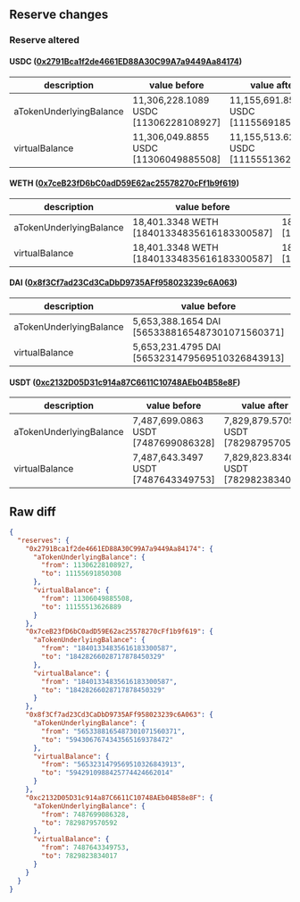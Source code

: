 ## Reserve changes

### Reserve altered

#### USDC ([0x2791Bca1f2de4661ED88A30C99A7a9449Aa84174](https://polygonscan.com/address/0x2791Bca1f2de4661ED88A30C99A7a9449Aa84174))

| description | value before | value after |
| --- | --- | --- |
| aTokenUnderlyingBalance | 11,306,228.1089 USDC [11306228108927] | 11,155,691.8503 USDC [11155691850308] |
| virtualBalance | 11,306,049.8855 USDC [11306049885508] | 11,155,513.6268 USDC [11155513626889] |


#### WETH ([0x7ceB23fD6bC0adD59E62ac25578270cFf1b9f619](https://polygonscan.com/address/0x7ceB23fD6bC0adD59E62ac25578270cFf1b9f619))

| description | value before | value after |
| --- | --- | --- |
| aTokenUnderlyingBalance | 18,401.3348 WETH [18401334835616183300587] | 18,428.2660 WETH [18428266028717878450329] |
| virtualBalance | 18,401.3348 WETH [18401334835616183300587] | 18,428.2660 WETH [18428266028717878450329] |


#### DAI ([0x8f3Cf7ad23Cd3CaDbD9735AFf958023239c6A063](https://polygonscan.com/address/0x8f3Cf7ad23Cd3CaDbD9735AFf958023239c6A063))

| description | value before | value after |
| --- | --- | --- |
| aTokenUnderlyingBalance | 5,653,388.1654 DAI [5653388165487301071560371] | 5,943,067.6743 DAI [5943067674343565169378472] |
| virtualBalance | 5,653,231.4795 DAI [5653231479569510326843913] | 5,942,910.9884 DAI [5942910988425774424662014] |


#### USDT ([0xc2132D05D31c914a87C6611C10748AEb04B58e8F](https://polygonscan.com/address/0xc2132D05D31c914a87C6611C10748AEb04B58e8F))

| description | value before | value after |
| --- | --- | --- |
| aTokenUnderlyingBalance | 7,487,699.0863 USDT [7487699086328] | 7,829,879.5705 USDT [7829879570592] |
| virtualBalance | 7,487,643.3497 USDT [7487643349753] | 7,829,823.8340 USDT [7829823834017] |


## Raw diff

```json
{
  "reserves": {
    "0x2791Bca1f2de4661ED88A30C99A7a9449Aa84174": {
      "aTokenUnderlyingBalance": {
        "from": 11306228108927,
        "to": 11155691850308
      },
      "virtualBalance": {
        "from": 11306049885508,
        "to": 11155513626889
      }
    },
    "0x7ceB23fD6bC0adD59E62ac25578270cFf1b9f619": {
      "aTokenUnderlyingBalance": {
        "from": "18401334835616183300587",
        "to": "18428266028717878450329"
      },
      "virtualBalance": {
        "from": "18401334835616183300587",
        "to": "18428266028717878450329"
      }
    },
    "0x8f3Cf7ad23Cd3CaDbD9735AFf958023239c6A063": {
      "aTokenUnderlyingBalance": {
        "from": "5653388165487301071560371",
        "to": "5943067674343565169378472"
      },
      "virtualBalance": {
        "from": "5653231479569510326843913",
        "to": "5942910988425774424662014"
      }
    },
    "0xc2132D05D31c914a87C6611C10748AEb04B58e8F": {
      "aTokenUnderlyingBalance": {
        "from": 7487699086328,
        "to": 7829879570592
      },
      "virtualBalance": {
        "from": 7487643349753,
        "to": 7829823834017
      }
    }
  }
}
```